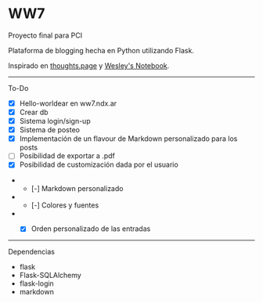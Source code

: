 # WW7
Proyecto final para PCI

Plataforma de blogging hecha en Python utilizando Flask.

Inspirado en [thoughts.page](https://thoughts.page/) y [Wesley's Notebook](https://notebook.wesleyac.com/).

---

To-Do
- [x] Hello-worldear en ww7.ndx.ar
- [x] Crear db
- [x] Sistema login/sign-up
- [x] Sistema de posteo
- [x] Implementación de un flavour de Markdown personalizado para los posts
- [ ] Posibilidad de exportar a .pdf 
- [x] Posibilidad de customización dada por el usuario
- - [-] Markdown personalizado
- - [-] Colores y fuentes
- - [x] Orden personalizado de las entradas


---
Dependencias
- flask
- Flask-SQLAlchemy
- flask-login
- markdown
